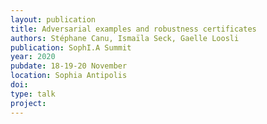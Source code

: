 ```yaml
---
layout: publication
title: Adversarial examples and robustness certificates
authors: Stéphane Canu, Ismaïla Seck, Gaelle Loosli
publication: SophI.A Summit
year: 2020
pubdate: 18-19-20 November
location: Sophia Antipolis
doi:
type: talk
project:
---
```


